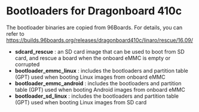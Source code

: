 # Bootloaders for Dragonboard 410c

The bootloader binaries are copied from 96Boards.
For details, you can refer to
https://builds.96boards.org/releases/dragonboard410c/linaro/rescue/16.09/

- **sdcard_rescue** : an SD card image that can be used to boot from SD card, and rescue a board when the onboard eMMC is empty or corrupted
- **bootloader_emmc_linux** : includes the bootloaders and partition table (GPT) used when booting Linux images from onboard eMMC
- **bootloader_emmc_android** : includes the bootloaders and partition table (GPT) used when booting Android images from onboard eMMC
- **bootloader_sd_linux** : includes the bootloaders and partition table (GPT) used when booting Linux images from SD card
